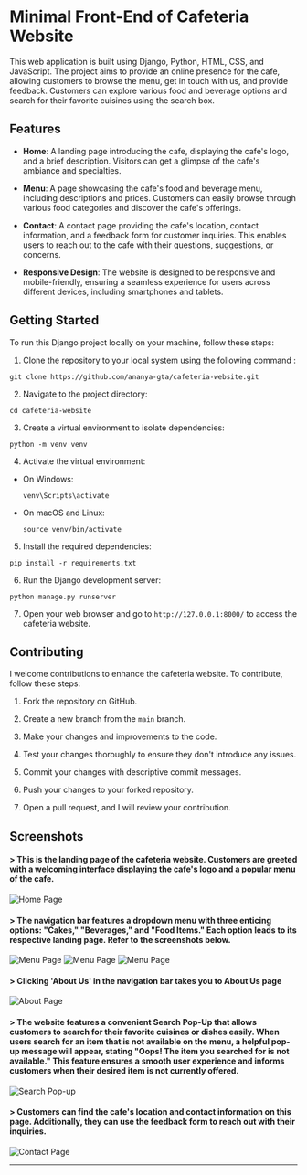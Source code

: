 # Minimal Front-End of Cafeteria Website

This web application is built using Django, Python, HTML, CSS, and JavaScript. The project aims to provide an online presence for the cafe, allowing customers to browse the menu, get in touch with us, and provide feedback. Customers can explore various food and beverage options and search for their favorite cuisines using the search box.

## Features

- **Home**: A landing page introducing the cafe, displaying the cafe's logo, and a brief description. Visitors can get a glimpse of the cafe's ambiance and specialties.

- **Menu**: A page showcasing the cafe's food and beverage menu, including descriptions and prices. Customers can easily browse through various food categories and discover the cafe's offerings.

- **Contact**: A contact page providing the cafe's location, contact information, and a feedback form for customer inquiries. This enables users to reach out to the cafe with their questions, suggestions, or concerns.

- **Responsive Design**: The website is designed to be responsive and mobile-friendly, ensuring a seamless experience for users across different devices, including smartphones and tablets.

## Getting Started

To run this Django project locally on your machine, follow these steps:

1. Clone the repository to your local system using the following command :
```
git clone https://github.com/ananya-gta/cafeteria-website.git
```

2. Navigate to the project directory:
```
cd cafeteria-website
```

3. Create a virtual environment to isolate dependencies:

```
python -m venv venv
```

4. Activate the virtual environment:

- On Windows:

  ```
  venv\Scripts\activate
  ```

- On macOS and Linux:

  ```
  source venv/bin/activate
  ```

5. Install the required dependencies:

```
pip install -r requirements.txt

```

6. Run the Django development server:

```
python manage.py runserver
```

7. Open your web browser and go to `http://127.0.0.1:8000/` to access the cafeteria website.

## Contributing

I welcome contributions to enhance the cafeteria website. To contribute, follow these steps:

1. Fork the repository on GitHub.

2. Create a new branch from the `main` branch.

3. Make your changes and improvements to the code.

4. Test your changes thoroughly to ensure they don't introduce any issues.

5. Commit your changes with descriptive commit messages.

6. Push your changes to your forked repository.

7. Open a pull request, and I will review your contribution.


## Screenshots
#### > This is the landing page of the cafeteria website. Customers are greeted with a welcoming interface displaying the cafe's logo and a popular menu of the cafe.

![Home Page](/static/screenshots/home.jpeg)


#### > The navigation bar features a dropdown menu with three enticing options: "Cakes," "Beverages," and "Food Items." Each option leads to its respective landing page. Refer to the screenshots below.

![Menu Page](/static/screenshots/cakes-menu.jpeg)
![Menu Page](/static/screenshots/food-menu.jpeg)
![Menu Page](/static/screenshots/beverages-menu.jpeg)


#### > Clicking 'About Us' in the navigation bar takes you to About Us page

![About Page](/static/screenshots/about.jpeg)


#### > The website features a convenient Search Pop-Up that allows customers to search for their favorite cuisines or dishes easily. When users search for an item that is not available on the menu, a helpful pop-up message will appear, stating "Oops! The item you searched for is not available." This feature ensures a smooth user experience and informs customers when their desired item is not currently offered.

![Search Pop-up](/static/screenshots/search.jpeg)


#### > Customers can find the cafe's location and contact information on this page. Additionally, they can use the feedback form to reach out with their inquiries.

![Contact Page](/static/screenshots/contact.jpeg)

---------------------------------------------------------------------------------------------------------------------------------------------------






